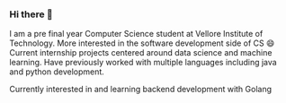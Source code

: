 ### Hi there 👋
I am a pre final year Computer Science student at Vellore Institute of Technology. More interested in the software development side of CS 😄
Current internship projects centered around data science and machine learning. Have previously worked with multiple languages including java and python development.

Currently interested in and learning backend development with Golang

<!--
**harikartha02/harikartha02** is a ✨ _special_ ✨ repository because its `README.md` (this file) appears on your GitHub profile.

Here are some ideas to get you started:

- 🔭 I’m currently working on ...
- 🌱 I’m currently learning ...
- 👯 I’m looking to collaborate on ...
- 🤔 I’m looking for help with ...
- 💬 Ask me about ...
- 📫 How to reach me: ...
- 😄 Pronouns: ...
- ⚡ Fun fact: ...
-->
